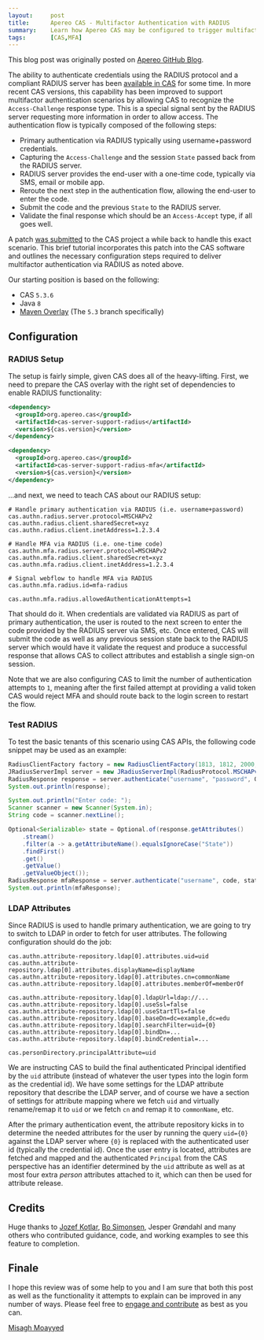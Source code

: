 ```yaml
---
layout:     post
title:      Apereo CAS - Multifactor Authentication with RADIUS
summary:    Learn how Apereo CAS may be configured to trigger multifactor authentication using a RADIUS server and its support for the Access-Challenge response type.
tags:       [CAS,MFA]
---
```


<div class="alert alert-success"><i class="far fa-lightbulb"></i> This blog post was originally posted on <a href="https://github.com/apereo/apereo.github.io">Apereo GitHub Blog</a>.</div>

The ability to authenticate credentials using the RADIUS protocol and a compliant RADIUS server has been [available in CAS](https://apereo.github.io/cas/5.3.x/installation/RADIUS-Authentication.html) for some time. In more recent CAS versions, this capability has been improved to support multifactor authentication scenarios by allowing CAS to recognize the `Access-Challenge` response type. This is a special signal sent by the RADIUS server requesting more information in order to allow access. The authentication flow is typically composed of the following steps:

<script async src="https://pagead2.googlesyndication.com/pagead/js/adsbygoogle.js"></script>
<ins class="adsbygoogle"
     style="display:block; text-align:center;"
     data-ad-layout="in-article"
     data-ad-format="fluid"
     data-ad-client="ca-pub-8081398210264173"
     data-ad-slot="3789603713"></ins>
<script>
     (adsbygoogle = window.adsbygoogle || []).push({});
</script>

- Primary authentication via RADIUS typically using username+password credentials.
- Capturing the `Access-Challenge` and the session `State` passed back from the RADIUS server.
- RADIUS server provides the end-user with a one-time code, typically via SMS, email or mobile app.
- Reroute the next step in the authentication flow, allowing the end-user to enter the code.
- Submit the code and the previous `State` to the RADIUS server.
- Validate the final response which should be an `Access-Accept` type, if all goes well.

A patch [was submitted](https://github.com/apereo/cas/pull/3201/files) to the CAS project a while back to handle this exact scenario. This brief tutorial incorporates this patch into the CAS software and outlines the necessary configuration steps required to deliver multifactor authentication via RADIUS as noted above.

Our starting position is based on the following:

- CAS `5.3.6`
- Java `8`
- [Maven Overlay](https://github.com/apereo/cas-overlay-template) (The `5.3` branch specifically)

## Configuration

### RADIUS Setup

The setup is fairly simple, given CAS does all of the heavy-lifting. First, we need to prepare the CAS overlay with the right set of dependencies to enable RADIUS functionality:

```xml
<dependency>
  <groupId>org.apereo.cas</groupId>
  <artifactId>cas-server-support-radius</artifactId>
  <version>${cas.version}</version>
</dependency>

<dependency>
  <groupId>org.apereo.cas</groupId>
  <artifactId>cas-server-support-radius-mfa</artifactId>
  <version>${cas.version}</version>
</dependency>
```

...and next, we need to teach CAS about our RADIUS setup:

```properties
# Handle primary authentication via RADIUS (i.e. username+password)
cas.authn.radius.server.protocol=MSCHAPv2
cas.authn.radius.client.sharedSecret=xyz
cas.authn.radius.client.inetAddress=1.2.3.4

# Handle MFA via RADIUS (i.e. one-time code)
cas.authn.mfa.radius.server.protocol=MSCHAPv2
cas.authn.mfa.radius.client.sharedSecret=xyz
cas.authn.mfa.radius.client.inetAddress=1.2.3.4

# Signal webflow to handle MFA via RADIUS
cas.authn.mfa.radius.id=mfa-radius

cas.authn.mfa.radius.allowedAuthenticationAttempts=1
```

That should do it. When credentials are validated via RADIUS as part of primary authentication, the user is routed to the next screen to enter the code provided by the RADIUS server via SMS, etc. Once entered, CAS will submit the code as well as any previous session state back to the RADIUS server which would have it validate the request and produce a successful response that allows CAS to collect attributes and establish a single sign-on session.

Note that we are also configuring CAS to limit the number of authentication attempts to `1`, meaning after the first failed attempt at providing a valid token CAS would reject MFA and should route back to the login screen to restart the flow.

### Test RADIUS

To test the basic tenants of this scenario using CAS APIs, the following code snippet may be used as an example:

```java
RadiusClientFactory factory = new RadiusClientFactory(1813, 1812, 2000, "1.2.3.4", "xyz");
JRadiusServerImpl server = new JRadiusServerImpl(RadiusProtocol.MSCHAPv2, factory);
RadiusResponse response = server.authenticate("username", "password", Optional.empty());
System.out.println(response);

System.out.println("Enter code: ");
Scanner scanner = new Scanner(System.in);
String code = scanner.nextLine();

Optional<Serializable> state = Optional.of(response.getAttributes()
    .stream()
    .filter(a -> a.getAttributeName().equalsIgnoreCase("State"))
    .findFirst()
    .get()
    .getValue()
    .getValueObject());
RadiusResponse mfaResponse = server.authenticate("username", code, state);
System.out.println(mfaResponse);
```

### LDAP Attributes

Since RADIUS is used to handle primary authentication, we are going to try to switch to LDAP in order to fetch for user attributes. The following configuration should do the job:

```
cas.authn.attribute-repository.ldap[0].attributes.uid=uid
cas.authn.attribute-repository.ldap[0].attributes.displayName=displayName
cas.authn.attribute-repository.ldap[0].attributes.cn=commonName
cas.authn.attribute-repository.ldap[0].attributes.memberOf=memberOf

cas.authn.attribute-repository.ldap[0].ldapUrl=ldap://...
cas.authn.attribute-repository.ldap[0].useSsl=false
cas.authn.attribute-repository.ldap[0].useStartTls=false
cas.authn.attribute-repository.ldap[0].baseDn=dc=example,dc=edu
cas.authn.attribute-repository.ldap[0].searchFilter=uid={0}
cas.authn.attribute-repository.ldap[0].bindDn=...
cas.authn.attribute-repository.ldap[0].bindCredential=...

cas.personDirectory.principalAttribute=uid
```

We are instructing CAS to build the final authenticated Principal identified by the `uid` attribute (instead of whatever the user types into the login form as the credential id). We have some settings for the LDAP attribute repository that describe the LDAP server, and of course we have a section of settings for attribute mapping where we fetch `uid` and virtually rename/remap it to `uid` or we fetch `cn` and remap it to `commonName`, etc.

<script async src="https://pagead2.googlesyndication.com/pagead/js/adsbygoogle.js"></script>
<ins class="adsbygoogle"
     style="display:block; text-align:center;"
     data-ad-layout="in-article"
     data-ad-format="fluid"
     data-ad-client="ca-pub-8081398210264173"
     data-ad-slot="3789603713"></ins>
<script>
     (adsbygoogle = window.adsbygoogle || []).push({});
</script>

After the primary authentication event, the attribute repository kicks in to determine the needed attributes for the user by running the query `uid={0}` against the LDAP server  where `{0}` is replaced with the authenticated user id (typically the credential id). Once the user entry is located, attributes are fetched and mapped and the authenticated `Principal` from the CAS perspective has an identifier determined by the `uid` attribute as well as at most four extra *person* attributes attached to it, which can then be used for attribute release.

## Credits

Huge thanks to [Jozef Kotlar](https://github.com/dodok1), [Bo Simonsen](https://github.com/bosim), Jesper Grøndahl and many others who contributed guidance, code, and working examples to see this feature to completion.

## Finale

I hope this review was of some help to you and I am sure that both this post as well as the functionality it attempts to explain can be improved in any number of ways. Please feel free to [engage and contribute](https://apereo.github.io/cas/developer/Contributor-Guidelines.html) as best as you can.

[Misagh Moayyed](https://fawnoos.com)
